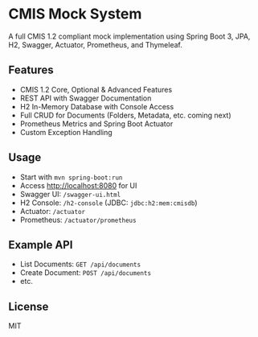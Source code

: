 # CMIS Mock System

A full CMIS 1.2 compliant mock implementation using Spring Boot 3, JPA, H2, Swagger, Actuator, Prometheus, and Thymeleaf.

## Features

- CMIS 1.2 Core, Optional & Advanced Features
- REST API with Swagger Documentation
- H2 In-Memory Database with Console Access
- Full CRUD for Documents (Folders, Metadata, etc. coming next)
- Prometheus Metrics and Spring Boot Actuator
- Custom Exception Handling

## Usage

- Start with `mvn spring-boot:run`
- Access [http://localhost:8080](http://localhost:8080) for UI
- Swagger UI: `/swagger-ui.html`
- H2 Console: `/h2-console` (JDBC: `jdbc:h2:mem:cmisdb`)
- Actuator: `/actuator`
- Prometheus: `/actuator/prometheus`

## Example API

- List Documents: `GET /api/documents`
- Create Document: `POST /api/documents`
- etc.

## License

MIT
